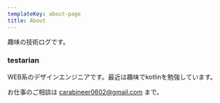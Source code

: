 ```yaml
---
templateKey: about-page
title: About
---
```

趣味の技術ログです。

### testarian

WEB系のデザインエンジニアです。最近は趣味でkotlinを勉強しています。


お仕事のご相談は carabineer0602@gmail.com まで。
